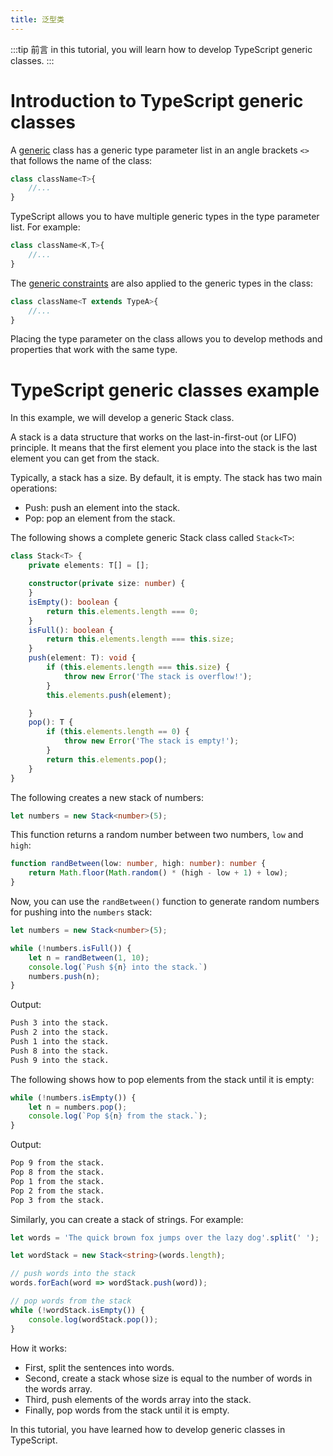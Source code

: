 ```yaml
---
title: 泛型类
---
```


:::tip 前言
in this tutorial, you will learn how to develop TypeScript generic classes.
:::

# Introduction to TypeScript generic classes

A [generic](/8-generics/1-generics/) class has a generic type parameter list in an angle brackets `<>` that follows the name of the class:

```TypeScript
class className<T>{
    //...
}
```

TypeScript allows you to have multiple generic types in the type parameter list. For example:

```TypeScript
class className<K,T>{
    //...
}
```

The [generic constraints](/8-generics/2-generic-constraints/) are also applied to the generic types in the class:

```TypeScript
class className<T extends TypeA>{
    //...
}
```

Placing the type parameter on the class allows you to develop methods and properties that work with the same type.

# TypeScript generic classes example

In this example, we will develop a generic Stack class.

A stack is a data structure that works on the last-in-first-out (or LIFO) principle. It means that the first element you place into the stack is the last element you can get from the stack.

Typically, a stack has a size. By default, it is empty. The stack has two main operations:

- Push: push an element into the stack.
- Pop: pop an element from the stack.

The following shows a complete generic Stack class called `Stack<T>`:

```TypeScript
class Stack<T> {
    private elements: T[] = [];

    constructor(private size: number) {
    }
    isEmpty(): boolean {
        return this.elements.length === 0;
    }
    isFull(): boolean {
        return this.elements.length === this.size;
    }
    push(element: T): void {
        if (this.elements.length === this.size) {
            throw new Error('The stack is overflow!');
        }
        this.elements.push(element);

    }
    pop(): T {
        if (this.elements.length == 0) {
            throw new Error('The stack is empty!');
        }
        return this.elements.pop();
    }
}
```

The following creates a new stack of numbers:

```TypeScript
let numbers = new Stack<number>(5);
```

This function returns a random number between two numbers, `low` and `high`:

```TypeScript
function randBetween(low: number, high: number): number {
    return Math.floor(Math.random() * (high - low + 1) + low);
}
```

Now, you can use the `randBetween()` function to generate random numbers for pushing into the `numbers` stack:

```TypeScript
let numbers = new Stack<number>(5);

while (!numbers.isFull()) {
    let n = randBetween(1, 10);
    console.log(`Push ${n} into the stack.`)
    numbers.push(n);
}
```

Output:

```sh
Push 3 into the stack.
Push 2 into the stack.
Push 1 into the stack.
Push 8 into the stack.
Push 9 into the stack.
```

The following shows how to pop elements from the stack until it is empty:

```TypeScript
while (!numbers.isEmpty()) {
    let n = numbers.pop();
    console.log(`Pop ${n} from the stack.`);
}
```

Output:

```sh
Pop 9 from the stack.
Pop 8 from the stack.
Pop 1 from the stack.
Pop 2 from the stack.
Pop 3 from the stack.
```

Similarly, you can create a stack of strings. For example:

```TypeScript
let words = 'The quick brown fox jumps over the lazy dog'.split(' ');

let wordStack = new Stack<string>(words.length);

// push words into the stack
words.forEach(word => wordStack.push(word));

// pop words from the stack
while (!wordStack.isEmpty()) {
    console.log(wordStack.pop());
}
```

How it works:

- First, split the sentences into words.
- Second, create a stack whose size is equal to the number of words in the words array.
- Third, push elements of the words array into the stack.
- Finally, pop words from the stack until it is empty.

In this tutorial, you have learned how to develop generic classes in TypeScript.
